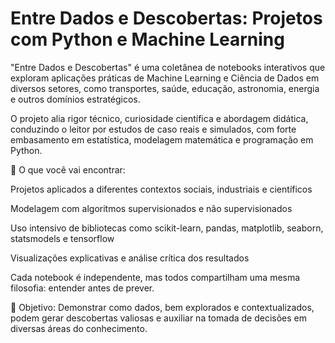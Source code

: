 # Entre Dados e Descobertas: Projetos com Python e Machine Learning
"Entre Dados e Descobertas" é uma coletânea de notebooks interativos que exploram aplicações práticas de Machine Learning e Ciência de Dados em diversos setores, como transportes, saúde, educação, astronomia, energia e outros domínios estratégicos.

O projeto alia rigor técnico, curiosidade científica e abordagem didática, conduzindo o leitor por estudos de caso reais e simulados, com forte embasamento em estatística, modelagem matemática e programação em Python.

📌 O que você vai encontrar:

Projetos aplicados a diferentes contextos sociais, industriais e científicos

Modelagem com algoritmos supervisionados e não supervisionados

Uso intensivo de bibliotecas como scikit-learn, pandas, matplotlib, seaborn, statsmodels e tensorflow

Visualizações explicativas e análise crítica dos resultados

Cada notebook é independente, mas todos compartilham uma mesma filosofia: entender antes de prever.

🎯 Objetivo: Demonstrar como dados, bem explorados e contextualizados, podem gerar descobertas valiosas e auxiliar na tomada de decisões em diversas áreas do conhecimento.
